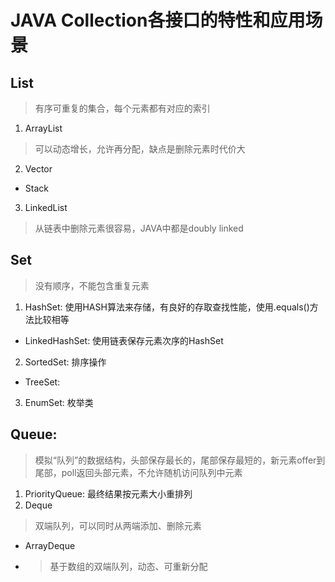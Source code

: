 # JAVA Collection各接口的特性和应用场景
## List
> 有序可重复的集合，每个元素都有对应的索引
 1. ArrayList
 > 可以动态增长，允许再分配，缺点是删除元素时代价大
 2. Vector
  - Stack
 3. LinkedList
 > 从链表中删除元素很容易，JAVA中都是doubly linked
## Set
> 没有顺序，不能包含重复元素
 1. HashSet: 使用HASH算法来存储，有良好的存取查找性能，使用.equals()方法比较相等
  - LinkedHashSet: 使用链表保存元素次序的HashSet
 2. SortedSet: 排序操作
  - TreeSet:
 3. EnumSet: 枚举类
## Queue:
>模拟“队列”的数据结构，头部保存最长的，尾部保存最短的，新元素offer到尾部，poll返回头部元素，不允许随机访问队列中元素
 1. PriorityQueue: 最终结果按元素大小重排列
 2. Deque
 > 双端队列，可以同时从两端添加、删除元素
  - ArrayDeque
  - > 基于数组的双端队列，动态、可重新分配
